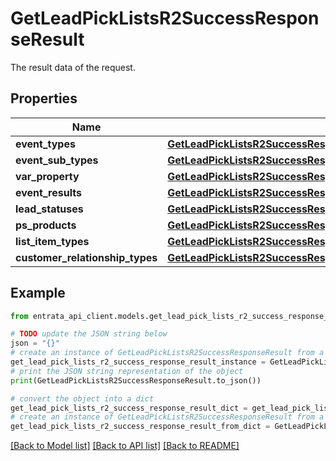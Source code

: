 # GetLeadPickListsR2SuccessResponseResult

The result data of the request.

## Properties

Name | Type | Description | Notes
------------ | ------------- | ------------- | -------------
**event_types** | [**GetLeadPickListsR2SuccessResponseResultEventTypes**](GetLeadPickListsR2SuccessResponseResultEventTypes.md) |  | [optional] 
**event_sub_types** | [**GetLeadPickListsR2SuccessResponseResultEventSubTypes**](GetLeadPickListsR2SuccessResponseResultEventSubTypes.md) |  | [optional] 
**var_property** | [**GetLeadPickListsR2SuccessResponseResultProperty**](GetLeadPickListsR2SuccessResponseResultProperty.md) |  | [optional] 
**event_results** | [**GetLeadPickListsR2SuccessResponseResultEventResults**](GetLeadPickListsR2SuccessResponseResultEventResults.md) |  | [optional] 
**lead_statuses** | [**GetLeadPickListsR2SuccessResponseResultLeadStatuses**](GetLeadPickListsR2SuccessResponseResultLeadStatuses.md) |  | [optional] 
**ps_products** | [**GetLeadPickListsR2SuccessResponseResultPsProducts**](GetLeadPickListsR2SuccessResponseResultPsProducts.md) |  | [optional] 
**list_item_types** | [**GetLeadPickListsR2SuccessResponseResultListItemTypes**](GetLeadPickListsR2SuccessResponseResultListItemTypes.md) |  | [optional] 
**customer_relationship_types** | [**GetLeadPickListsR2SuccessResponseResultCustomerRelationshipTypes**](GetLeadPickListsR2SuccessResponseResultCustomerRelationshipTypes.md) |  | [optional] 

## Example

```python
from entrata_api_client.models.get_lead_pick_lists_r2_success_response_result import GetLeadPickListsR2SuccessResponseResult

# TODO update the JSON string below
json = "{}"
# create an instance of GetLeadPickListsR2SuccessResponseResult from a JSON string
get_lead_pick_lists_r2_success_response_result_instance = GetLeadPickListsR2SuccessResponseResult.from_json(json)
# print the JSON string representation of the object
print(GetLeadPickListsR2SuccessResponseResult.to_json())

# convert the object into a dict
get_lead_pick_lists_r2_success_response_result_dict = get_lead_pick_lists_r2_success_response_result_instance.to_dict()
# create an instance of GetLeadPickListsR2SuccessResponseResult from a dict
get_lead_pick_lists_r2_success_response_result_from_dict = GetLeadPickListsR2SuccessResponseResult.from_dict(get_lead_pick_lists_r2_success_response_result_dict)
```
[[Back to Model list]](../README.md#documentation-for-models) [[Back to API list]](../README.md#documentation-for-api-endpoints) [[Back to README]](../README.md)


